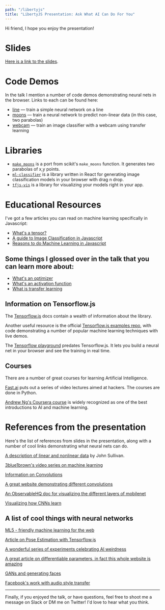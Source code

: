 ```yaml
---
path: "/libertyjs"
title: "LibertyJS Presentation: Ask What AI Can Do For You"
---
```


Hi friend, I hope you enjoy the presentation!

# Slides

[Here is a link to the slides](https://thekevinscott.github.io/presentations-libertyjs/).

# Code Demos

In the talk I mention a number of code demos demonstrating neural nets in the browser. Links to each can be found here:

* [line](https://codepen.io/thekevinscott/pen/yRZoev) &mdash; train a simple neural network on a line
* [moons](https://codepen.io/thekevinscott/project/editor/DvGbxP) &mdash; train a neural network to predict non-linear data (in this case, two parabolas)
* [webcam](https://codepen.io/thekevinscott/pen/Redayj) &mdash; train an image classifier with a webcam using transfer learning

# Libraries

* [`make_moons`](https://thekevinscott.github.io/make_moons/) is a port from scikit's `make_moons` function. It generates two parabolas of x,y points.
* [`ml-classifier`](https://thekevinscott.github.io/ml-classifier-ui/) is a library written in React for generating image classification models in your browser with drag n drop.
* [`tfjs-vis`](https://github.com/tensorflow/tfjs-vis) is a library for visualizing your models right in your app.

# Educational Resources
I've got a few articles you can read on machine learning specifically in Javascript:

* [What's a tensor?](/tensors-in-javascript/)
* [A guide to Image Classification in Javascript](/image-classification-with-javascript/)
* [Reasons to do Machine Learning in Javascript](/reasons-for-machine-learning-in-the-browser/)

## Some things I glossed over in the talk that you can learn more about:

* [What's an optimizer](https://blog.algorithmia.com/introduction-to-optimizers/)
* [What's an activation function](https://medium.com/the-theory-of-everything/understanding-activation-functions-in-neural-networks-9491262884e0)
* [What is transfer learning](http://ruder.io/transfer-learning/)

## Information on Tensorflow.js
The [Tensorflow.js](https://js.tensorflow.org) docs contain a wealth of information about the library.

Another useful resource is the official [Tensorflow.js examples repo](https://github.com/tensorflow/tfjs-examples), with code demonstrating a number of popular machine learning techniques with live demos.

The [Tensorflow playground](https://playground.tensorflow.org) predates Tensorflow.js. It lets you build a neural net in your browser and see the training in real time.

## Courses

There are a number of great courses for learning Artificial Intelligence.

[Fast.ai](http://www.fast.ai/) puts out a series of video lectures aimed at hackers. The courses are done in Python.

[Andrew Ng's Coursera course](https://www.deeplearning.ai/courses/) is widely recognized as one of the best introductions to AI and machine learning.


# References from the presentation
Here's the list of references from slides in the presentation, along with a number of cool links demonstrating what neural nets can do.

[A description of linear and nonlinear data](https://jtsulliv.github.io/perceptron/) by John Sullivan.

[3blue1brown's video series on machine learning](https://www.youtube.com/watch?v=IHZwWFHWa-w)

[Information on Convolutions](https://www.youtube.com/watch?v=KiftWz544_8)

[A great website demonstrating different convolutions](http://setosa.io/ev/image-kernels/)

[An ObservableHQ doc for visualizing the different layers of mobilenet](https://beta.observablehq.com/d/429e1919ff1d71d9)

[Visualizing how CNNs learn](https://www.youtube.com/watch?w=AgkfIQ4IGaM)

## A list of cool things with neural networks
[ML5 - friendly machine learning for the web](https://ml5js.org/)

[Article on Pose Estimation with Tensorflow.js](https://medium.com/tensorflow/real-time-human-pose-estimation-in-the-browser-with-tensorflow-js-7dd0bc881cd5)

[A wonderful series of experiments celebrating AI weirdness](https://aiweirdness.com)

[A great article on differentiable parameters, in fact this whole website is amazing](https://distill.pub/2018/differentiable-parameterizations/)

[GANs and generating faces](https://www.youtube.com/watch?v=XOxxPcy5Gr4)

[Facebook's work with audio style transfer](https://www.youtube.com/watch?v=vdxCqNWTpUs)

---

Finally, if you enjoyed the talk, or have questions, feel free to shoot me a message on Slack or DM me on Twitter! I'd love to hear what you think.
